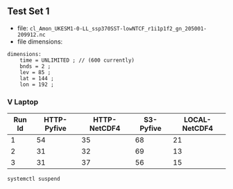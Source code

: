 ## Test Set 1

- file: `cl_Amon_UKESM1-0-LL_ssp370SST-lowNTCF_r1i1p1f2_gn_205001-209912.nc`
- file dimensions:
```
dimensions:
	time = UNLIMITED ; // (600 currently)
	bnds = 2 ;
	lev = 85 ;
	lat = 144 ;
	lon = 192 ;
```

### V Laptop

| Run Id | HTTP-Pyfive | HTTP-NetCDF4 | S3-Pyfive | LOCAL-NetCDF4 |
|-|-|-|-|-|
| 1 | 54 | 35 | 68 | 21 |
| 2 | 31 | 32 | 69 | 13 |
| 3 | 31 | 37 | 56 | 15 |

`systemctl suspend`
